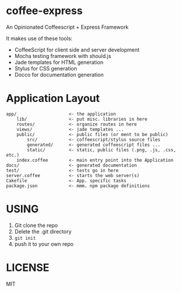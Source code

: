 coffee-express
==============

An Opinionated Coffeescript + Express Framework

It makes use of these tools: 

* CoffeeScript for client side and server development
* Mocha testing framework with should.js 
* Jade templates for HTML generation
* Stylus for CSS generation
* Docco for documentation generation

Application Layout
==================

    app/                    <- the application
        lib/                <- put misc. libraries in here 
        routes/             <- organize routes in here
        views/              <- jade templates ...
        public/             <- public files (or ment to be public)
            src/            <- coffeescript/stylus source files
            generated/      <- generated coffeescript files ...
            static/         <- static, public files (.png, .js, .css, etc.)
        index.coffee        <- main entry point into the Application
    docs/                   <- generated documentation
    test/                   <- tests go in here
    server.coffee           <- starts the web server(s)
    Cakefile                <- App. specific tasks
    package.json            <- mmm. npm package definitions

USING
=====

1. Git clone the repo
1. Delete the .git directory
1. `git init` 
1. push it to your own repo

LICENSE
=======

MIT
